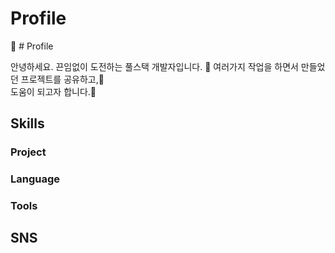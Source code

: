 # Profile
:information_desk_person: # Profile

안녕하세요. 끈임없이 도전하는 풀스택 개발자입니다. :running: 
여러가지 작업을 하면서 만들었던 프로젝트를 공유하고,:deciduous_tree:  
도움이 되고자 합니다.:gift_heart:

## Skills
### Project
### Language
### Tools

## SNS
## 
